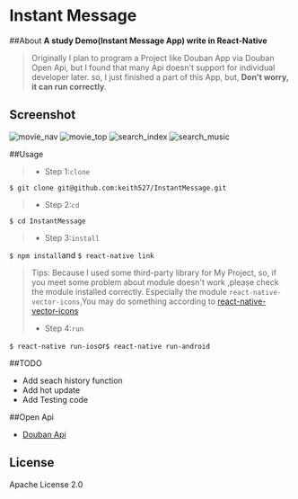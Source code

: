 # Instant Message
##About
**A study Demo(Instant Message App) write in React-Native**
>Originally I plan to program a Project like Douban App via Douban Open Api, but I found that many Api doesn't support for individual developer later. so, I just finished a part of this App, but, **Don't worry, it can run correctly**.

## Screenshot 

![movie_nav](./Screenshot/movie_nav.png)
![movie_top](./Screenshot/movie_top.png)
![search_index](./Screenshot/search_index.png)
![search_music](./Screenshot/search_music.png)

##Usage
>- Step 1:`clone`
>
 `$ git clone git@github.com:keith527/InstantMessage.git`
> - Step 2:`cd`
> 
 `$ cd InstantMessage`
> - Step 3:`install`
> 
 `$ npm install`and
 `$ react-native link` 
 
> Tips: Because I used some third-party library for My Project, so, if you meet some problem about module doesn't work ,please check the module installed correctly. Especially the module `react-native-vector-icons`,You may do something according to [react-native-vector-icons](https://github.com/oblador/react-native-vector-icons)
> 
> 
> - Step 4:`run`
> 
 `$ react-native run-ios`or`$ react-native run-android`

##TODO

- Add seach history function
- Add hot update
- Add Testing code

##Open Api

- [Douban Api](https://developers.douban.com/wiki/?title=api_v2)


## License

Apache License 2.0





